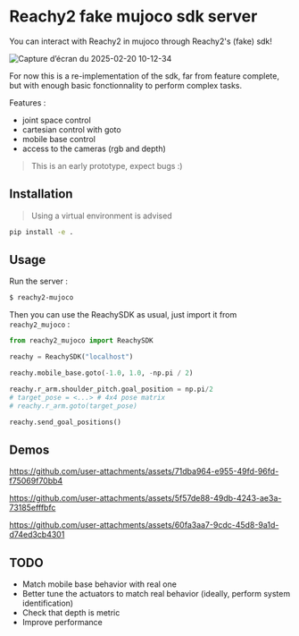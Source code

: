 # Reachy2 fake mujoco sdk server

You can interact with Reachy2 in mujoco through Reachy2's (fake) sdk! 

![Capture d’écran du 2025-02-20 10-12-34](https://github.com/user-attachments/assets/d363d60a-0881-483e-8240-3dab9250eee8)


For now this is a re-implementation of the sdk, far from feature complete, but with enough basic fonctionnality to perform complex tasks.

Features :
- joint space control
- cartesian control with goto 
- mobile base control
- access to the cameras (rgb and depth)

> This is an early prototype, expect bugs :)

## Installation

> Using a virtual environment is advised

```bash
pip install -e .
```

## Usage

Run the server :

```bash
$ reachy2-mujoco
```

Then you can use the ReachySDK as usual, just import it from `reachy2_mujoco` :

```python
from reachy2_mujoco import ReachySDK

reachy = ReachySDK("localhost")

reachy.mobile_base.goto(-1.0, 1.0, -np.pi / 2)

reachy.r_arm.shoulder_pitch.goal_position = np.pi/2
# target_pose = <...> # 4x4 pose matrix
# reachy.r_arm.goto(target_pose)

reachy.send_goal_positions()
```

## Demos

https://github.com/user-attachments/assets/71dba964-e955-49fd-96fd-f75069f70bb4

https://github.com/user-attachments/assets/5f57de88-49db-4243-ae3a-73185efffbfc

https://github.com/user-attachments/assets/60fa3aa7-9cdc-45d8-9a1d-d74ed3cb4301



## TODO
- Match mobile base behavior with real one
- Better tune the actuators to match real behavior (ideally, perform system identification)
- Check that depth is metric
- Improve performance
